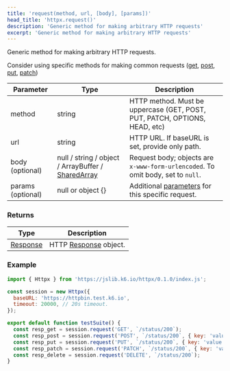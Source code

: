 ```yaml
---
title: 'request(method, url, [body], [params])'
head_title: 'httpx.request()'
description: 'Generic method for making arbitrary HTTP requests'
excerpt: 'Generic method for making arbitrary HTTP requests'
---
```


Generic method for making arbitrary HTTP requests. 

Consider using specific methods for making common requests ([get](/javascript-api/jslib/httpx/get), [post](/javascript-api/jslib/httpx/post), [put](/javascript-api/jslib/httpx/put), [patch](/javascript-api/jslib/httpx/patch))


| Parameter         | Type                                                                                      | Description                                                                                 |
|-------------------|-------------------------------------------------------------------------------------------|---------------------------------------------------------------------------------------------|
| method            | string                                                                                    | HTTP method. Must be uppercase (GET, POST, PUT, PATCH, OPTIONS, HEAD, etc) |
| url               | string                                                                                    | HTTP URL. If baseURL is set, provide only path.                                             |
| body (optional)   | null / string / object / ArrayBuffer / [SharedArray](/javascript-api/k6-data/sharedarray) | Request body; objects are `x-www-form-urlencoded`. To omit body, set to `null`.      |
| params (optional) | null or object {}                                                                         | Additional [parameters](/javascript-api/k6-http/params) for this specific request.          |


### Returns

| Type                                         | Description           |
| -------------------------------------------- | --------------------- |
| [Response](/javascript-api/k6-http/response) | HTTP [Response](/javascript-api/k6-http/response) object. |


### Example

<CodeGroup labels={[]}>

```javascript
import { Httpx } from 'https://jslib.k6.io/httpx/0.1.0/index.js';

const session = new Httpx({
  baseURL: 'https://httpbin.test.k6.io',
  timeout: 20000, // 20s timeout.
});

export default function testSuite() {
  const resp_get = session.request('GET', `/status/200`);
  const resp_post = session.request('POST', `/status/200`, { key: 'value' });
  const resp_put = session.request('PUT', `/status/200`, { key: 'value' });
  const resp_patch = session.request('PATCH', `/status/200`, { key: 'value' });
  const resp_delete = session.request('DELETE', `/status/200`);
}
```

</CodeGroup>
